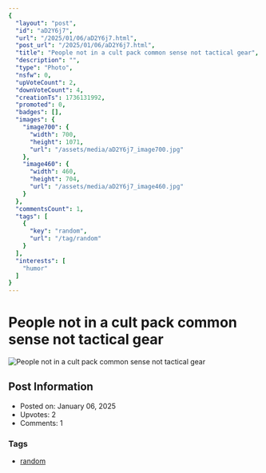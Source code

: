 ```yaml
---
{
  "layout": "post",
  "id": "aD2Y6j7",
  "url": "/2025/01/06/aD2Y6j7.html",
  "post_url": "/2025/01/06/aD2Y6j7.html",
  "title": "People not in a cult pack common sense not tactical gear",
  "description": "",
  "type": "Photo",
  "nsfw": 0,
  "upVoteCount": 2,
  "downVoteCount": 4,
  "creationTs": 1736131992,
  "promoted": 0,
  "badges": [],
  "images": {
    "image700": {
      "width": 700,
      "height": 1071,
      "url": "/assets/media/aD2Y6j7_image700.jpg"
    },
    "image460": {
      "width": 460,
      "height": 704,
      "url": "/assets/media/aD2Y6j7_image460.jpg"
    }
  },
  "commentsCount": 1,
  "tags": [
    {
      "key": "random",
      "url": "/tag/random"
    }
  ],
  "interests": [
    "humor"
  ]
}
---
```


# People not in a cult pack common sense not tactical gear

![People not in a cult pack common sense not tactical gear](/assets/media/aD2Y6j7_image700.jpg)

## Post Information

- Posted on: January 06, 2025
- Upvotes: 2
- Comments: 1

### Tags

- [random](/tag/random)
